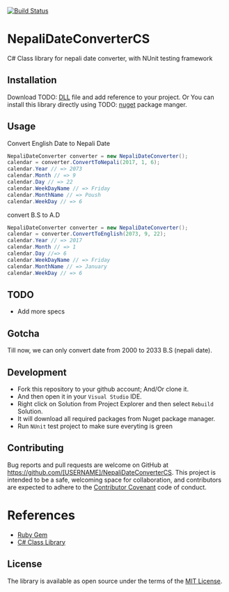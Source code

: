 [![Build Status](https://travis-ci.org/przbadu/NepaliDateConverterCS.svg?branch=master)](https://travis-ci.org/przbadu/NepaliDateConverterCS.svg?branch=master)
# NepaliDateConverterCS

C# Class library for nepali date converter, with NUnit testing framework

## Installation

Download TODO: [DLL]() file and add reference to your project.
Or You can install this library directly using TODO: [nuget]() package manger.

## Usage

Convert English Date to Nepali Date

```cs
NepaliDateConverter converter = new NepaliDateConverter();
calendar = converter.ConvertToNepali(2017, 1, 6);
calendar.Year // => 2073
calendar.Month // => 9
calendar.Day // => 22
calendar.WeekDayName // => Friday
calendar.MonthName // => Poush
calendar.WeekDay // => 6
```

convert B.S to A.D

```cs
NepaliDateConverter converter = new NepaliDateConverter();
calendar = converter.ConvertToEnglish(2073, 9, 22);
calendar.Year // => 2017
calendar.Month // => 1
calendar.Day //=> 6
calendar.WeekDayName // => Friday
calendar.MonthName // => January
calendar.WeekDay // => 6
```

## TODO

* Add more specs

## Gotcha

Till now, we can only convert date from 2000 to 2033 B.S (nepali date).

## Development

* Fork this repository to your github account; And/Or clone it. 
* And then open it in your `Visual Studio` IDE.
* Right click on Solution from Project Explorer and then select `Rebuild` Solution.
* It will download all required packages from Nuget package manager.
* Run `NUnit` test project to make sure everyting is green


## Contributing

Bug reports and pull requests are welcome on GitHub at https://github.com/[USERNAME]/NepaliDateConverterCS. This project is intended to be a safe, welcoming space for collaboration, and contributors are expected to adhere to the [Contributor Covenant](http://contributor-covenant.org) code of conduct.

# References

* [Ruby Gem](https://github.com/przbadu/nepali_date_converter)
* [C# Class Library](https://github.com/przbadu/NepaliDateConverterCS)


## License

The library is available as open source under the terms of the [MIT License](http://opensource.org/licenses/MIT).

